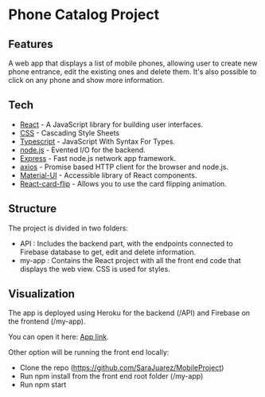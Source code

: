 # Phone Catalog Project
## Features
A web app that displays a list of mobile phones, allowing user to create new phone entrance, edit the existing ones and delete them. It's also possible to click on any phone and show more information.
## Tech
- [React](https://reactjs.org/) - A JavaScript library for building user interfaces.
- [CSS](https://developer.mozilla.org/es/docs/Web/CSS) - Cascading Style Sheets
- [Typescript](https://www.typescriptlang.org/) - JavaScript With Syntax For Types.
- [node.js](https://nodejs.org/) - Evented I/O for the backend.
- [Express](https://expressjs.com/) - Fast node.js network app framework.
- [axios](https://axios-http.com/docs/intro) - Promise based HTTP client for the browser and node.js.
- [Material-UI](https://mui.com/) - Accessible library of React components.
- [React-card-flip](https://www.npmjs.com/package/react-card-flip) - Allows you to use the card flipping animation.
## Structure
The project is divided in two folders:
- API : Includes the backend part, with the endpoints connected to Firebase database to get, edit and delete information.
- my-app : Contains the React project with all the front end code that displays the web view. CSS is used for styles.
## Visualization
The app is deployed using Heroku for the backend (/API) and Firebase on the frontend (/my-app).


You can open it here: [App link](https://phonecatalogue-b7a3e.web.app/).


Other option will be running the front end locally:
- Clone the repo (https://github.com/SaraJuarez/MobileProject)
- Run npm install from the front end root folder (/my-app)
- Run npm start
